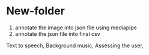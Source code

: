 # New-folder

1. annotate the image into json file using mediapipe
2. annotate the json file into final csv

 Text to speech, 
 Background music,
 Assessing the user, 
 
